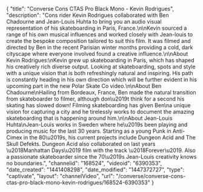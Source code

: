 {
    "title": "Converse Cons CTAS Pro Black Mono - Kevin Rodrigues",
    "description": "Cons rider Kevin Rodrigues collaborated with Ben Chadourne and Jean-Louis Huhta to bring you an audio visual representation of his skateboarding in Paris, France.\n\nKevin sourced a range of his own musical influences and worked closely with Jean-louis to create the bespoke composition tailored to suit this film. It was filmed and directed by Ben in the recent Parisian winter months providing a cold, dark cityscape where everyone involved found a creative influence.\n\nAbout Kevin Rodrigues:\nKevin grew up skateboarding in Paris, which has shaped his creatively rich diverse output. Looking at skateboarding, spots and style with a unique vision that is both refreshingly natural and inspiring. His path is constantly heading in his own direction which will be further evident in his upcoming part in the new Polar Skate Co video.\n\nAbout Ben Chadourne\nHailing from Bordeaux, France, Ben made the natural transition from skateboarder to filmer, although don\u2019t think for a second his skating has slowed down! Filming skateboarding has given Ben\na unique vision for capturing a city and he tirelessly works to document the amazing skateboarding that is happening around him.\n\nAbout Jean-Louis Huhta\nJean-Louis works in Sweden where he\u2019s been playing and producing music for the last 30 years. Starting as a young Punk in Anti-Cimex in the 80\u2019s, his current projects include Dungeon Acid and The Skull Defekts. Dungeon Acid also collaborated on last years \u2018Manhattan Days\u2019 film with the track \u2018Forever\u2019. Also a passionate skateboarder since the 70\u2019s Jean-Louis creativity knows no boundaries.",
    "channelid": "168524",
    "videoid": "6390353",
    "date_created": "1441408298",
    "date_modified": "1447372727",
    "type": "captivate",
    "layout": "channelVideo",
    "url": "\/converse\/converse-cons-ctas-pro-black-mono-kevin-rodrigues\/168524-6390353"
}